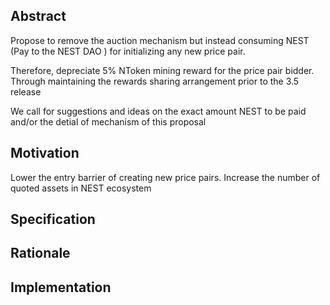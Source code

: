 ## Abstract

Propose to remove the auction mechanism but instead consuming NEST (Pay to the NEST DAO ) for initializing any new price pair.

Therefore, depreciate 5% NToken mining reward for the price pair bidder. Through maintaining the rewards sharing arrangement prior to the 3.5 release

We call for suggestions and ideas on the exact amount NEST to be paid and/or the detial of mechanism of this proposal

## Motivation

Lower the entry barrier of creating new price pairs. Increase the number of quoted assets in NEST ecosystem

## Specification

## Rationale

## Implementation
